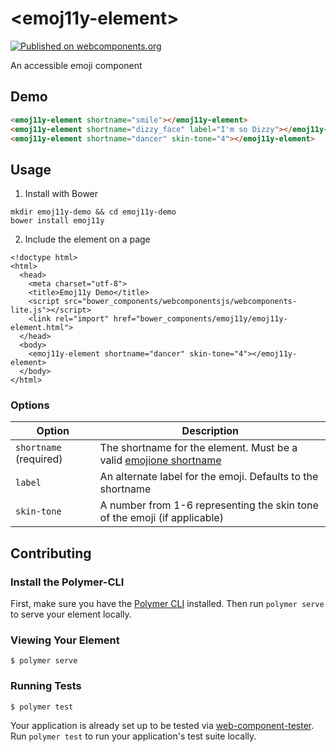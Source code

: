 # \<emoj11y-element\>

[![Published on webcomponents.org](https://img.shields.io/badge/webcomponents.org-published-blue.svg)](https://www.webcomponents.org/element/ireade/emoj11y)

An accessible emoji component

## Demo

<!--
```
<custom-element-demo></custom-element-demo>
  <template>
    <style>
      emoj11y-element {
        margin-top: 20px;
        font-size: 20px;
      }
    </style>
    <link rel="import" href="emoj11y-element.html">
    <next-code-block></next-code-block>
  </template>
</custom-element-demo>
```
-->
```html
<emoj11y-element shortname="smile"></emoj11y-element>
<emoj11y-element shortname="dizzy_face" label="I'm so Dizzy"></emoj11y-element>
<emoj11y-element shortname="dancer" skin-tone="4"></emoj11y-element>
```

## Usage

1. Install with Bower

```
mkdir emoj11y-demo && cd emoj11y-demo
bower install emoj11y
```

2. Include the element on a page

```
<!doctype html>
<html>
  <head>
    <meta charset="utf-8">
    <title>Emoj11y Demo</title>
    <script src="bower_components/webcomponentsjs/webcomponents-lite.js"></script>
    <link rel="import" href="bower_components/emoj11y/emoj11y-element.html">
  </head>
  <body>
    <emoj11y-element shortname="dancer" skin-tone="4"></emoj11y-element>
  </body>
</html>
```

### Options

Option | Description
-------|------------
`shortname` (required) | The shortname for the element. Must be a valid [emojione shortname](https://www.emojione.com/emoji/v3)
`label` | An alternate label for the emoji. Defaults to the shortname
`skin-tone` | A number from 1-6 representing the skin tone of the emoji (if applicable)

## Contributing

### Install the Polymer-CLI

First, make sure you have the [Polymer CLI](https://www.npmjs.com/package/polymer-cli) installed. Then run `polymer serve` to serve your element locally.

### Viewing Your Element

```
$ polymer serve
```

### Running Tests

```
$ polymer test
```

Your application is already set up to be tested via [web-component-tester](https://github.com/Polymer/web-component-tester). Run `polymer test` to run your application's test suite locally.
